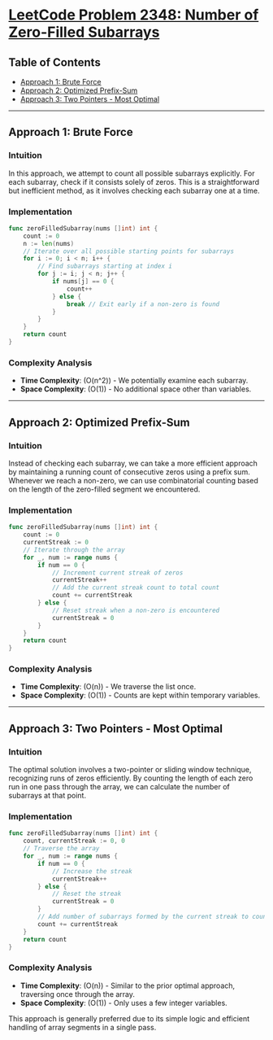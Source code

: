 # [LeetCode Problem 2348: Number of Zero-Filled Subarrays](https://leetcode.com/problems/number-of-zero-filled-subarrays/)

## Table of Contents

- [Approach 1: Brute Force](#approach-1-brute-force)
- [Approach 2: Optimized Prefix-Sum](#approach-2-optimized-prefix-sum)
- [Approach 3: Two Pointers - Most Optimal](#approach-3-two-pointers-most-optimal)

---

## Approach 1: Brute Force

### Intuition

In this approach, we attempt to count all possible subarrays explicitly. For each subarray, check if it consists solely of zeros. This is a straightforward but inefficient method, as it involves checking each subarray one at a time.

### Implementation

```go
func zeroFilledSubarray(nums []int) int {
    count := 0
    n := len(nums)
    // Iterate over all possible starting points for subarrays
    for i := 0; i < n; i++ {
        // Find subarrays starting at index i
        for j := i; j < n; j++ {
            if nums[j] == 0 {
                count++
            } else {
                break // Exit early if a non-zero is found
            }
        }
    }
    return count
}
```

### Complexity Analysis

- **Time Complexity**: \(O(n^2)\) - We potentially examine each subarray.
- **Space Complexity**: \(O(1)\) - No additional space other than variables.

---

## Approach 2: Optimized Prefix-Sum

### Intuition

Instead of checking each subarray, we can take a more efficient approach by maintaining a running count of consecutive zeros using a prefix sum. Whenever we reach a non-zero, we can use combinatorial counting based on the length of the zero-filled segment we encountered.

### Implementation

```go
func zeroFilledSubarray(nums []int) int {
    count := 0
    currentStreak := 0
    // Iterate through the array
    for _, num := range nums {
        if num == 0 {
            // Increment current streak of zeros
            currentStreak++
            // Add the current streak count to total count
            count += currentStreak
        } else {
            // Reset streak when a non-zero is encountered
            currentStreak = 0
        }
    }
    return count
}
```

### Complexity Analysis

- **Time Complexity**: \(O(n)\) - We traverse the list once.
- **Space Complexity**: \(O(1)\) - Counts are kept within temporary variables.

---

## Approach 3: Two Pointers - Most Optimal

### Intuition

The optimal solution involves a two-pointer or sliding window technique, recognizing runs of zeros efficiently. By counting the length of each zero run in one pass through the array, we can calculate the number of subarrays at that point.

### Implementation

```go
func zeroFilledSubarray(nums []int) int {
    count, currentStreak := 0, 0
    // Traverse the array
    for _, num := range nums {
        if num == 0 {
            // Increase the streak
            currentStreak++
        } else {
            // Reset the streak
            currentStreak = 0
        }
        // Add number of subarrays formed by the current streak to count
        count += currentStreak
    }
    return count
}
```

### Complexity Analysis

- **Time Complexity**: \(O(n)\) - Similar to the prior optimal approach, traversing once through the array.
- **Space Complexity**: \(O(1)\) - Only uses a few integer variables.

This approach is generally preferred due to its simple logic and efficient handling of array segments in a single pass.

